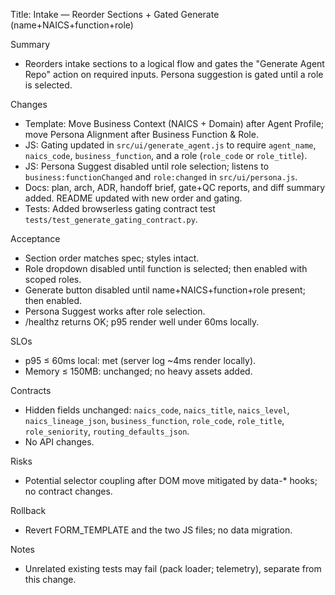 Title: Intake — Reorder Sections + Gated Generate (name+NAICS+function+role)

Summary
- Reorders intake sections to a logical flow and gates the "Generate Agent Repo" action on required inputs. Persona suggestion is gated until a role is selected.

Changes
- Template: Move Business Context (NAICS + Domain) after Agent Profile; move Persona Alignment after Business Function & Role.
- JS: Gating updated in `src/ui/generate_agent.js` to require `agent_name`, `naics_code`, `business_function`, and a role (`role_code` or `role_title`).
- JS: Persona Suggest disabled until role selection; listens to `business:functionChanged` and `role:changed` in `src/ui/persona.js`.
- Docs: plan, arch, ADR, handoff brief, gate+QC reports, and diff summary added. README updated with new order and gating.
- Tests: Added browserless gating contract test `tests/test_generate_gating_contract.py`.

Acceptance
- Section order matches spec; styles intact.
- Role dropdown disabled until function is selected; then enabled with scoped roles.
- Generate button disabled until name+NAICS+function+role present; then enabled.
- Persona Suggest works after role selection.
- /healthz returns OK; p95 render well under 60ms locally.

SLOs
- p95 ≤ 60ms local: met (server log ~4ms render locally).
- Memory ≤ 150MB: unchanged; no heavy assets added.

Contracts
- Hidden fields unchanged: `naics_code`, `naics_title`, `naics_level`, `naics_lineage_json`, `business_function`, `role_code`, `role_title`, `role_seniority`, `routing_defaults_json`.
- No API changes.

Risks
- Potential selector coupling after DOM move mitigated by data-* hooks; no contract changes.

Rollback
- Revert FORM_TEMPLATE and the two JS files; no data migration.

Notes
- Unrelated existing tests may fail (pack loader; telemetry), separate from this change.

